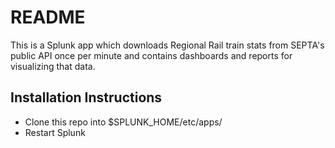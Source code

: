 # README #

This is a Splunk app which downloads Regional Rail train stats from SEPTA's public API
once per minute and contains dashboards and reports for visualizing that data.

## Installation Instructions

- Clone this repo into $SPLUNK_HOME/etc/apps/
- Restart Splunk


